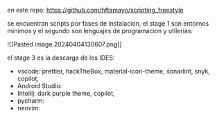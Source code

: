 
en este repo: https://github.com/hftamayo/scripting_freestyle

se encuentran scripts por fases de instalacion, el stage 1 son entornos minimos y el segundo son lenguajes de programacion y utilerias:

![[Pasted image 20240404130607.png]]

el stage 3 es la descarga de los IDES:
- vscode: prettier, hackTheBox, material-icon-theme, sonarlint, snyk, copilot, 
- Android Studio:
- Intellij: dark purple theme, copilot, 
- pycharm:
- neovim:
